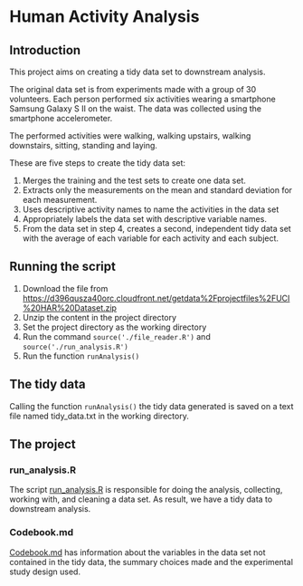 # Human Activity Analysis

## Introduction

This project aims on creating a tidy data set to downstream analysis.

The original data set is from experiments made with a group of 30 volunteers. Each person performed six activities wearing a smartphone Samsung Galaxy S II on the waist. The data was collected using the smartphone accelerometer.

The performed activities were walking, walking upstairs, walking downstairs, sitting, standing and laying.

These are five steps to create the tidy data set:

1. Merges the training and the test sets to create one data set.
2. Extracts only the measurements on the mean and standard deviation for each measurement. 
3. Uses descriptive activity names to name the activities in the data set
4. Appropriately labels the data set with descriptive variable names. 
5. From the data set in step 4, creates a second, independent tidy data set with the average of each variable for each activity and each subject.

## Running the script

1. Download the file from https://d396qusza40orc.cloudfront.net/getdata%2Fprojectfiles%2FUCI%20HAR%20Dataset.zip
2. Unzip the content in the project directory
3. Set the project directory as the working directory
4. Run the command ```source('./file_reader.R')``` and ```source('./run_analysis.R')```
5. Run the function ```runAnalysis()```

## The tidy data

Calling the function ```runAnalysis()``` the tidy data generated is saved on a text file named tidy_data.txt in the working directory.

## The project

### run_analysis.R
The script [run_analysis.R](https://github.com/marikrg/human-activity-analysis/blob/master/run_analysis.R) is responsible for doing the analysis, collecting, working with, and cleaning a data set. As result, we have a tidy data to downstream analysis.

### Codebook.md

[Codebook.md](https://github.com/marikrg/human-activity-analysis/blob/master/Codebook.md) has information about the variables in the data set not contained in the tidy data, the summary choices made and the experimental study design used.
